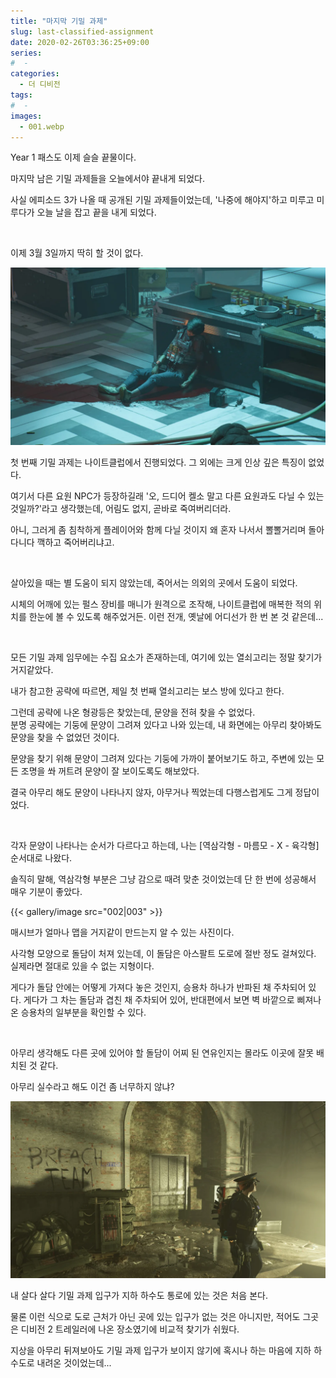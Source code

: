 ```yaml
---
title: "마지막 기밀 과제"
slug: last-classified-assignment
date: 2020-02-26T03:36:25+09:00
series:
#  - 
categories:
  - 더 디비전
tags:
#  - 
images:
  - 001.webp
---
```


Year 1 패스도 이제 슬슬 끝물이다.

마지막 남은 기밀 과제들을 오늘에서야 끝내게 되었다.

사실 에피소드 3가 나올 때 공개된 기밀 과제들이었는데, '나중에 해야지'하고 미루고 미루다가 오늘 날을 잡고 끝을 내게 되었다.

&nbsp;

이제 3월 3일까지 딱히 할 것이 없다.

![](001.webp)

첫 번째 기밀 과제는 나이트클럽에서 진행되었다. 그 외에는 크게 인상 깊은 특징이 없었다.

여기서 다른 요원 NPC가 등장하길래 '오, 드디어 켈소 말고 다른 요원과도 다닐 수 있는 것일까?'라고 생각했는데, 어림도 없지, 곧바로 죽여버리더라.

아니, 그러게 좀 침착하게 플레이어와 함께 다닐 것이지 왜 혼자 나서서 뽈뽈거리며 돌아다니다 깩하고 죽어버리냐고.

&nbsp;

살아있을 때는 별 도움이 되지 않았는데, 죽어서는 의외의 곳에서 도움이 되었다.

시체의 어깨에 있는 펄스 장비를 매니가 원격으로 조작해, 나이트클럽에 매복한 적의 위치를 한눈에 볼 수 있도록 해주었거든. 이런 전개, 옛날에 어디선가 한 번 본 것 같은데...

&nbsp;

모든 기밀 과제 임무에는 수집 요소가 존재하는데, 여기에 있는 열쇠고리는 정말 찾기가 거지같았다.

내가 참고한 공략에 따르면, 제일 첫 번째 열쇠고리는 보스 방에 있다고 한다.

그런데 공략에 나온 형광등은 찾았는데, 문양을 전혀 찾을 수 없었다.  
분명 공략에는 기둥에 문양이 그려져 있다고 나와 있는데, 내 화면에는 아무리 찾아봐도 문양을 찾을 수 없었던 것이다.

문양을 찾기 위해 문양이 그려져 있다는 기둥에 가까이 붙어보기도 하고, 주변에 있는 모든 조명을 쏴 꺼트려 문양이 잘 보이도록도 해보았다.

결국 아무리 해도 문양이 나타나지 않자, 아무거나 찍었는데 다행스럽게도 그게 정답이었다.

&nbsp;

각자 문양이 나타나는 순서가 다르다고 하는데, 나는 [역삼각형 - 마름모 - X - 육각형] 순서대로 나왔다.

솔직히 말해, 역삼각형 부분은 그냥 감으로 때려 맞춘 것이었는데 단 한 번에 성공해서 매우 기분이 좋았다.

{{< gallery/image src="002|003" >}}

매시브가 얼마나 맵을 거지같이 만드는지 알 수 있는 사진이다.

사각형 모양으로 돌담이 처져 있는데, 이 돌담은 아스팔트 도로에 절반 정도 걸쳐있다. 실제라면 절대로 있을 수 없는 지형이다.

게다가 돌담 안에는 어떻게 가져다 놓은 것인지, 승용차 하나가 반파된 채 주차되어 있다. 게다가 그 차는 돌담과 겹친 채 주차되어 있어, 반대편에서 보면 벽 바깥으로 삐져나온 승용차의 일부분을 확인할 수 있다.

&nbsp;

아무리 생각해도 다른 곳에 있어야 할 돌담이 어찌 된 연유인지는 몰라도 이곳에 잘못 배치된 것 같다.

아무리 실수라고 해도 이건 좀 너무하지 않냐?

![](004.webp)

내 살다 살다 기밀 과제 입구가 지하 하수도 통로에 있는 것은 처음 본다.

물론 이런 식으로 도로 근처가 아닌 곳에 있는 입구가 없는 것은 아니지만, 적어도 그곳은 디비전 2 트레일러에 나온 장소였기에 비교적 찾기가 쉬웠다.

지상을 아무리 뒤져보아도 기밀 과제 입구가 보이지 않기에 혹시나 하는 마음에 지하 하수도로 내려온 것이었는데...
